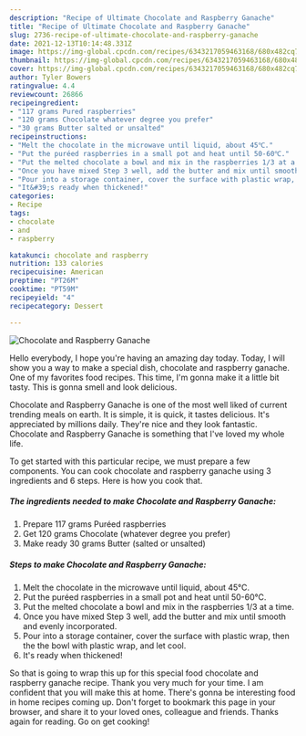 ```yaml
---
description: "Recipe of Ultimate Chocolate and Raspberry Ganache"
title: "Recipe of Ultimate Chocolate and Raspberry Ganache"
slug: 2736-recipe-of-ultimate-chocolate-and-raspberry-ganache
date: 2021-12-13T10:14:48.331Z
image: https://img-global.cpcdn.com/recipes/6343217059463168/680x482cq70/chocolate-and-raspberry-ganache-recipe-main-photo.jpg
thumbnail: https://img-global.cpcdn.com/recipes/6343217059463168/680x482cq70/chocolate-and-raspberry-ganache-recipe-main-photo.jpg
cover: https://img-global.cpcdn.com/recipes/6343217059463168/680x482cq70/chocolate-and-raspberry-ganache-recipe-main-photo.jpg
author: Tyler Bowers
ratingvalue: 4.4
reviewcount: 26866
recipeingredient:
- "117 grams Pured raspberries"
- "120 grams Chocolate whatever degree you prefer"
- "30 grams Butter salted or unsalted"
recipeinstructions:
- "Melt the chocolate in the microwave until liquid, about 45℃."
- "Put the puréed raspberries in a small pot and heat until 50-60℃."
- "Put the melted chocolate a bowl and mix in the raspberries 1/3 at a time."
- "Once you have mixed Step 3 well, add the butter and mix until smooth and evenly incorporated."
- "Pour into a storage container, cover the surface with plastic wrap, then the the bowl with plastic wrap, and let cool."
- "It&#39;s ready when thickened!"
categories:
- Recipe
tags:
- chocolate
- and
- raspberry

katakunci: chocolate and raspberry 
nutrition: 133 calories
recipecuisine: American
preptime: "PT26M"
cooktime: "PT59M"
recipeyield: "4"
recipecategory: Dessert

---
```



![Chocolate and Raspberry Ganache](https://img-global.cpcdn.com/recipes/6343217059463168/680x482cq70/chocolate-and-raspberry-ganache-recipe-main-photo.jpg)

Hello everybody, I hope you're having an amazing day today. Today, I will show you a way to make a special dish, chocolate and raspberry ganache. One of my favorites food recipes. This time, I'm gonna make it a little bit tasty. This is gonna smell and look delicious.

Chocolate and Raspberry Ganache is one of the most well liked of current trending meals on earth. It is simple, it is quick, it tastes delicious. It's appreciated by millions daily. They're nice and they look fantastic. Chocolate and Raspberry Ganache is something that I've loved my whole life.




To get started with this particular recipe, we must prepare a few components. You can cook chocolate and raspberry ganache using 3 ingredients and 6 steps. Here is how you cook that.

<!--inarticleads1-->

##### The ingredients needed to make Chocolate and Raspberry Ganache:

1. Prepare 117 grams Puréed raspberries
1. Get 120 grams Chocolate (whatever degree you prefer)
1. Make ready 30 grams Butter (salted or unsalted)




<!--inarticleads2-->

##### Steps to make Chocolate and Raspberry Ganache:

1. Melt the chocolate in the microwave until liquid, about 45℃.
1. Put the puréed raspberries in a small pot and heat until 50-60℃.
1. Put the melted chocolate a bowl and mix in the raspberries 1/3 at a time.
1. Once you have mixed Step 3 well, add the butter and mix until smooth and evenly incorporated.
1. Pour into a storage container, cover the surface with plastic wrap, then the the bowl with plastic wrap, and let cool.
1. It&#39;s ready when thickened!




So that is going to wrap this up for this special food chocolate and raspberry ganache recipe. Thank you very much for your time. I am confident that you will make this at home. There's gonna be interesting food in home recipes coming up. Don't forget to bookmark this page in your browser, and share it to your loved ones, colleague and friends. Thanks again for reading. Go on get cooking!
